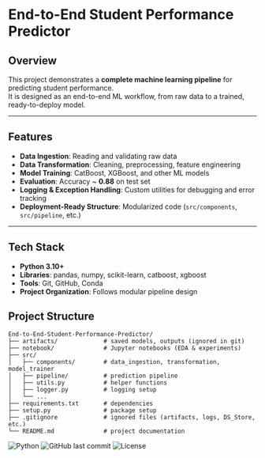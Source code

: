 #  End-to-End Student Performance Predictor

## Overview
This project demonstrates a **complete machine learning pipeline** for predicting student performance.  
It is designed as an end-to-end ML workflow, from raw data to a trained, ready-to-deploy model.

---

## Features
- **Data Ingestion**: Reading and validating raw data
- **Data Transformation**: Cleaning, preprocessing, feature engineering
- **Model Training**: CatBoost, XGBoost, and other ML models
- **Evaluation**: Accuracy ~ **0.88** on test set
- **Logging & Exception Handling**: Custom utilities for debugging and error tracking
- **Deployment-Ready Structure**: Modularized code (`src/components`, `src/pipeline`, etc.)

---

## Tech Stack
- **Python 3.10+**
- **Libraries**: pandas, numpy, scikit-learn, catboost, xgboost
- **Tools**: Git, GitHub, Conda
- **Project Organization**: Follows modular pipeline design




##  Project Structure

```
End-to-End-Student-Performance-Predictor/
├── artifacts/             # saved models, outputs (ignored in git)
├── notebook/              # Jupyter notebooks (EDA & experiments)
├── src/
│   ├── components/        # data_ingestion, transformation, model_trainer
│   ├── pipeline/          # prediction pipeline
│   ├── utils.py           # helper functions
│   ├── logger.py          # logging setup
│   └── ...
├── requirements.txt       # dependencies
├── setup.py               # package setup
├── .gitignore             # ignored files (artifacts, logs, DS_Store, etc.)
└── README.md              # project documentation
```



![Python](https://img.shields.io/badge/python-3.10+-blue.svg)
![GitHub last commit](https://img.shields.io/github/last-commit/BMatewos/End-to-End-Student-Performance-Predictor)
![License](https://img.shields.io/badge/license-MIT-green)
